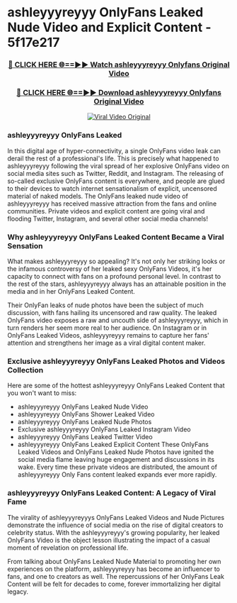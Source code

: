 # ashleyyyreyyy OnlyFans Leaked Nude Video and Explicit Content - 5f17e217

<div align="center">

### [🔴 CLICK HERE 🌐==►► Watch ashleyyyreyyy Onlyfans Original Video](https://aff.leakpic.com/?utm_medium=9dac6e3e92780789e695eb65dc45befdb20081c8&utm_campaign=Link_for_leakpic_com)

### [🔴 CLICK HERE 🌐==►► Download ashleyyyreyyy Onlyfans Original Video](https://aff.leakpic.com/?utm_medium=9dac6e3e92780789e695eb65dc45befdb20081c8&utm_campaign=Link_for_leakpic_com)

[![Viral Video Original](https://i.ibb.co.com/xMMVF88/686577567.gif)](https://aff.leakpic.com/?utm_medium=9dac6e3e92780789e695eb65dc45befdb20081c8&utm_campaign=Link_for_leakpic_com)

</div>

### ashleyyyreyyy OnlyFans Leaked
In this digital age of hyper-connectivity, a single OnlyFans video leak can derail the rest of a professional's life. This is precisely what happened to ashleyyyreyyy following the viral spread of her explosive OnlyFans video on social media sites such as Twitter, Reddit, and Instagram. The releasing of so-called exclusive OnlyFans content is everywhere, and people are glued to their devices to watch internet sensationalism of explicit, uncensored material of naked models. 
The OnlyFans leaked nude video of ashleyyyreyyy has received massive attraction from the fans and online communities. Private videos and explicit content are going viral and flooding Twitter, Instagram, and several other social media channels!

### Why ashleyyyreyyy OnlyFans Leaked Content Became a Viral Sensation
What makes ashleyyyreyyy so appealing? It's not only her striking looks or the infamous controversy of her leaked sexy OnlyFans Videos, it's her capacity to connect with fans on a profound personal level. In contrast to the rest of the stars, ashleyyyreyyy always has an attainable position in the media and in her OnlyFans Leaked Content.

Their OnlyFan leaks of nude photos have been the subject of much discussion, with fans hailing its uncensored and raw quality. The leaked OnlyFans video exposes a raw and uncouth side of ashleyyyreyyy, which in turn renders her seem more real to her audience. On Instagram or in OnlyFans Leaked Videos, ashleyyyreyyy remains to capture her fans' attention and strengthens her image as a viral digital content maker.

### Exclusive ashleyyyreyyy OnlyFans Leaked Photos and Videos Collection
Here are some of the hottest ashleyyyreyyy OnlyFans Leaked Content that you won't want to miss:
- ashleyyyreyyy OnlyFans Leaked Nude Video
- ashleyyyreyyy OnlyFans Shower Leaked Video
- ashleyyyreyyy OnlyFans Leaked Nude Photos
- Exclusive ashleyyyreyyy OnlyFans Leaked Instagram Video
- ashleyyyreyyy OnlyFans Leaked Twitter Video
- ashleyyyreyyy OnlyFans Leaked Explicit Content
These OnlyFans Leaked Videos and OnlyFans Leaked Nude Photos have ignited the social media flame leaving huge engagement and discussions in its wake. Every time these private videos are distributed, the amount of ashleyyyreyyy Only Fans content leaked expands ever more rapidly.

### ashleyyyreyyy OnlyFans Leaked Content: A Legacy of Viral Fame
The virality of ashleyyyreyyys OnlyFans Leaked Videos and Nude Pictures demonstrate the influence of social media on the rise of digital creators to celebrity status. With the ashleyyyreyyy's growing popularity, her leaked OnlyFans Video is the object lesson illustrating the impact of a casual moment of revelation on professional life.

From talking about OnlyFans Leaked Nude Material to promoting her own experiences on the platform, ashleyyyreyyy has become an influencer to fans, and one to creators as well. The repercussions of her OnlyFans Leak Content will be felt for decades to come, forever immortalizing her digital legacy.
